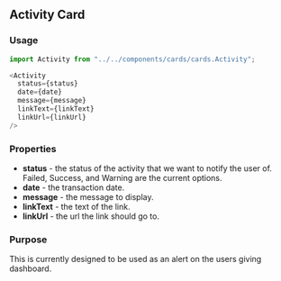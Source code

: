 ## Activity Card

### Usage

```js
import Activity from "../../components/cards/cards.Activity";

<Activity
  status={status}
  date={date}
  message={message}
  linkText={linkText}
  linkUrl={linkUrl}
/>
```

### Properties

* **status** - the status of the activity that we want to notify the user of. Failed, Success, and Warning are the current options.
* **date** - the transaction date.
* **message** - the message to display.
* **linkText** - the text of the link.
* **linkUrl** - the url the link should go to.

### Purpose

This is currently designed to be used as an alert on the users giving dashboard.
